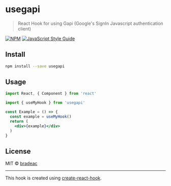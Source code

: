 # usegapi

> React Hook for using Gapi (Google&#x27;s SignIn Javascript authentication client)

[![NPM](https://img.shields.io/npm/v/usegapi.svg)](https://www.npmjs.com/package/usegapi) [![JavaScript Style Guide](https://img.shields.io/badge/code_style-standard-brightgreen.svg)](https://standardjs.com)

## Install

```bash
npm install --save usegapi
```

## Usage

```jsx
import React, { Component } from 'react'

import { useMyHook } from 'usegapi'

const Example = () => {
  const example = useMyHook()
  return (
    <div>{example}</div>
  )
}
```

## License

MIT © [bradeac](https://github.com/bradeac)

---

This hook is created using [create-react-hook](https://github.com/hermanya/create-react-hook).
